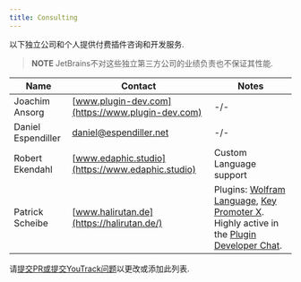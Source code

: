 ```yaml
---
title: Consulting
---
```


以下独立公司和个人提供付费插件咨询和开发服务.


> **NOTE** JetBrains不对这些独立第三方公司的业绩负责也不保证其性能.


|  Name | Contact | Notes |
|-------|---------|-------|
| Joachim Ansorg | [www.plugin-dev.com](https://www.plugin-dev.com) | -/- |
| Daniel Espendiller | [daniel@espendiller.net](daniel@espendiller.net) | -/- |
| Robert Ekendahl | [www.edaphic.studio](https://www.edaphic.studio) | Custom Language support |
| Patrick Scheibe | [www.halirutan.de](https://halirutan.de/) | Plugins: [Wolfram Language](https://plugins.jetbrains.com/plugin/7232-wolfram-language), [Key Promoter X](https://plugins.jetbrains.com/plugin/9792-key-promoter-x). Highly active in the [Plugin Developer Chat](https://gitter.im/IntelliJ-Plugin-Developers/Lobby). |

请[提交PR或提交YouTrack问题](/intro/getting_help.md)以更改或添加此列表.


